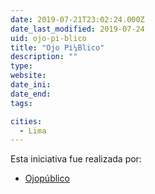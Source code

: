 ```yaml
---
date: 2019-07-21T23:02:24.000Z
date_last_modified: 2019-07-24
uid: ojo-pi-blico
title: "Ojo Pì¼Blico"
description: ""
type: 
website: 
date_ini: 
date_end: 
tags:

cities: 
  - Lima
---
```


Esta iniciativa fue realizada por:

- [Ojopúblico](/organizaciones/ojo-publico)
